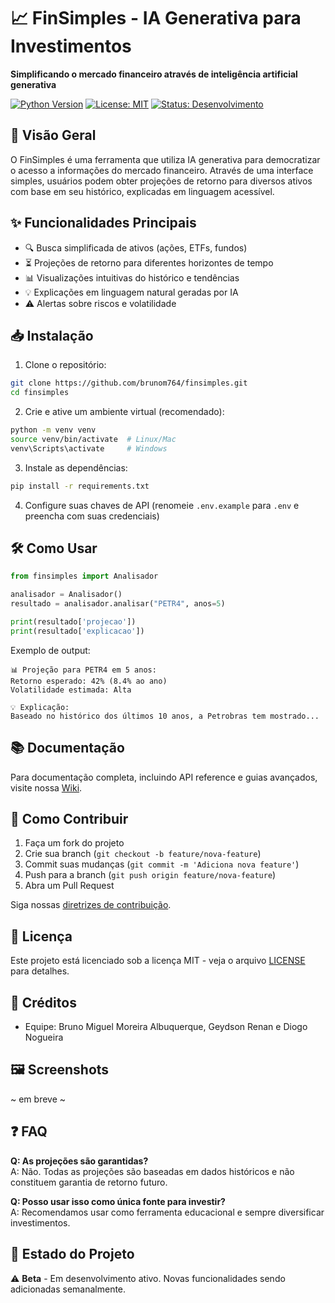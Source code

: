 # 📈 FinSimples - IA Generativa para Investimentos

**Simplificando o mercado financeiro através de inteligência artificial generativa**

[![Python Version](https://img.shields.io/badge/python-3.8%2B-blue)](https://www.python.org/)
[![License: MIT](https://img.shields.io/badge/License-MIT-yellow.svg)](https://opensource.org/licenses/MIT)
[![Status: Desenvolvimento](https://img.shields.io/badge/Status-Desenvolvimento%20Ativo-brightgreen)]()

## 🚀 Visão Geral

O FinSimples é uma ferramenta que utiliza IA generativa para democratizar o acesso a informações do mercado financeiro. Através de uma interface simples, usuários podem obter projeções de retorno para diversos ativos com base em seu histórico, explicadas em linguagem acessível.

## ✨ Funcionalidades Principais

- 🔍 Busca simplificada de ativos (ações, ETFs, fundos)
- ⏳ Projeções de retorno para diferentes horizontes de tempo
- 📊 Visualizações intuitivas do histórico e tendências
- 💡 Explicações em linguagem natural geradas por IA
- ⚠️ Alertas sobre riscos e volatilidade

## 📥 Instalação

1. Clone o repositório:
```bash
git clone https://github.com/brunom764/finsimples.git
cd finsimples
```

2. Crie e ative um ambiente virtual (recomendado):
```bash
python -m venv venv
source venv/bin/activate  # Linux/Mac
venv\Scripts\activate     # Windows
```

3. Instale as dependências:
```bash
pip install -r requirements.txt
```

4. Configure suas chaves de API (renomeie `.env.example` para `.env` e preencha com suas credenciais)

## 🛠️ Como Usar

```python
from finsimples import Analisador

analisador = Analisador()
resultado = analisador.analisar("PETR4", anos=5)

print(resultado['projecao'])
print(resultado['explicacao'])
```

Exemplo de output:
```
📊 Projeção para PETR4 em 5 anos:
Retorno esperado: 42% (8.4% ao ano)
Volatilidade estimada: Alta

💡 Explicação:
Baseado no histórico dos últimos 10 anos, a Petrobras tem mostrado...
```

## 📚 Documentação

Para documentação completa, incluindo API reference e guias avançados, visite nossa [Wiki](https://github.com/brunom764/FinSimples/blob/main/README.md).

## 🤝 Como Contribuir

1. Faça um fork do projeto
2. Crie sua branch (`git checkout -b feature/nova-feature`)
3. Commit suas mudanças (`git commit -m 'Adiciona nova feature'`)
4. Push para a branch (`git push origin feature/nova-feature`)
5. Abra um Pull Request

Siga nossas [diretrizes de contribuição](https://github.com/brunom764/FinSimples/blob/main/%20CONTRIBUTING.md).

## 📄 Licença

Este projeto está licenciado sob a licença MIT - veja o arquivo [LICENSE](https://github.com/brunom764/FinSimples/blob/main/LICENSE.md) para detalhes.

## 👏 Créditos

- Equipe: Bruno Miguel Moreira Albuquerque, Geydson Renan e Diogo Nogueira

## 🖼️ Screenshots

~ em breve ~

## ❓ FAQ

**Q: As projeções são garantidas?**  
A: Não. Todas as projeções são baseadas em dados históricos e não constituem garantia de retorno futuro.

**Q: Posso usar isso como única fonte para investir?**  
A: Recomendamos usar como ferramenta educacional e sempre diversificar investimentos.

## 📌 Estado do Projeto

⚠️ **Beta** - Em desenvolvimento ativo. Novas funcionalidades sendo adicionadas semanalmente.

